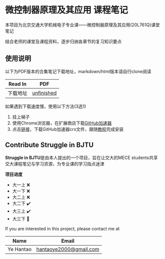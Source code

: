 # 微控制器原理及其应用 课程笔记

本项目为北京交通大学机械电子专业课——微控制器原理及其应用(20L761Q)课堂笔记

结合老师的课堂及课程资料，逐步归纳各章节的复习知识要点

## 使用说明

以下为PDF版本的合集笔记下载地址，markdown/html版本请自行clone阅读

| Read In  |                                           PDF                                            |
| :------: | :--------------------------------------------------------------------------------------: |
| 下载地址 | [unfinished](https://github.com/Hantao-Ye/Microcontroller-Architecture-and-Applications) |

如果遇到下载速度慢，使用以下方法(3选1)

1. 挂上梯子
2. 使用Chrome浏览器，在扩展商店下载[GitHub加速器](https://chrome.google.com/webstore/detail/github%E5%8A%A0%E9%80%9F/mfnkflidjnladnkldfonnaicljppahpg?hl=zh-CN)
3. 点击[链接](https://wws.lanzous.com/iYVRSiw8rdi)，下载GitHub加速器crx文件，跟随[教程](https://zhuanlan.zhihu.com/p/80305764)完成安装

## Contribute Struggle in BJTU

**Struggle in BJTU**是由本人提出的一个项目，旨在让交大的MECE students共享交大课程笔记与学习资源，为专业课的学习指点迷津

**项目进度**

- 大一上 :x:
- 大一下 :x:
- 大二上 :x:
- 大二下 :heavy_check_mark:
- 大三上 :heavy_check_mark:
- 大三下 :hammer:

If you are interested in this project, please contact me at 

|   Name    |         Email          |
| :-------: | :--------------------: |
| Ye Hantao | hantaoye2000@gmail.com |
